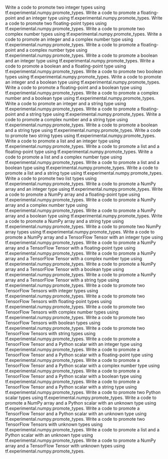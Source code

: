 Write a code to promote two integer types using tf.experimental.numpy.promote_types.
Write a code to promote a floating-point and an integer type using tf.experimental.numpy.promote_types.
Write a code to promote two floating-point types using tf.experimental.numpy.promote_types.
Write a code to promote two complex number types using tf.experimental.numpy.promote_types.
Write a code to promote an integer and a complex number type using tf.experimental.numpy.promote_types.
Write a code to promote a floating-point and a complex number type using tf.experimental.numpy.promote_types.
Write a code to promote a boolean and an integer type using tf.experimental.numpy.promote_types.
Write a code to promote a boolean and a floating-point type using tf.experimental.numpy.promote_types.
Write a code to promote two boolean types using tf.experimental.numpy.promote_types.
Write a code to promote an integer and a boolean type using tf.experimental.numpy.promote_types.
Write a code to promote a floating-point and a boolean type using tf.experimental.numpy.promote_types.
Write a code to promote a complex number and a boolean type using tf.experimental.numpy.promote_types.
Write a code to promote an integer and a string type using tf.experimental.numpy.promote_types.
Write a code to promote a floating-point and a string type using tf.experimental.numpy.promote_types.
Write a code to promote a complex number and a string type using tf.experimental.numpy.promote_types.
Write a code to promote a boolean and a string type using tf.experimental.numpy.promote_types.
Write a code to promote two string types using tf.experimental.numpy.promote_types.
Write a code to promote a list and an integer type using tf.experimental.numpy.promote_types.
Write a code to promote a list and a floating-point type using tf.experimental.numpy.promote_types.
Write a code to promote a list and a complex number type using tf.experimental.numpy.promote_types.
Write a code to promote a list and a boolean type using tf.experimental.numpy.promote_types.
Write a code to promote a list and a string type using tf.experimental.numpy.promote_types.
Write a code to promote two list types using tf.experimental.numpy.promote_types.
Write a code to promote a NumPy array and an integer type using tf.experimental.numpy.promote_types.
Write a code to promote a NumPy array and a floating-point type using tf.experimental.numpy.promote_types.
Write a code to promote a NumPy array and a complex number type using tf.experimental.numpy.promote_types.
Write a code to promote a NumPy array and a boolean type using tf.experimental.numpy.promote_types.
Write a code to promote a NumPy array and a string type using tf.experimental.numpy.promote_types.
Write a code to promote two NumPy array types using tf.experimental.numpy.promote_types.
Write a code to promote a NumPy array and a TensorFlow Tensor with an integer type using tf.experimental.numpy.promote_types.
Write a code to promote a NumPy array and a TensorFlow Tensor with a floating-point type using tf.experimental.numpy.promote_types.
Write a code to promote a NumPy array and a TensorFlow Tensor with a complex number type using tf.experimental.numpy.promote_types.
Write a code to promote a NumPy array and a TensorFlow Tensor with a boolean type using tf.experimental.numpy.promote_types.
Write a code to promote a NumPy array and a TensorFlow Tensor with a string type using tf.experimental.numpy.promote_types.
Write a code to promote two TensorFlow Tensors with integer types using tf.experimental.numpy.promote_types.
Write a code to promote two TensorFlow Tensors with floating-point types using tf.experimental.numpy.promote_types.
Write a code to promote two TensorFlow Tensors with complex number types using tf.experimental.numpy.promote_types.
Write a code to promote two TensorFlow Tensors with boolean types using tf.experimental.numpy.promote_types.
Write a code to promote two TensorFlow Tensors with string types using tf.experimental.numpy.promote_types.
Write a code to promote a TensorFlow Tensor and a Python scalar with an integer type using tf.experimental.numpy.promote_types.
Write a code to promote a TensorFlow Tensor and a Python scalar with a floating-point type using tf.experimental.numpy.promote_types.
Write a code to promote a TensorFlow Tensor and a Python scalar with a complex number type using tf.experimental.numpy.promote_types.
Write a code to promote a TensorFlow Tensor and a Python scalar with a boolean type using tf.experimental.numpy.promote_types.
Write a code to promote a TensorFlow Tensor and a Python scalar with a string type using tf.experimental.numpy.promote_types.
Write a code to promote two Python scalar types using tf.experimental.numpy.promote_types.
Write a code to promote a NumPy array and a Python scalar with an unknown type using tf.experimental.numpy.promote_types.
Write a code to promote a TensorFlow Tensor and a Python scalar with an unknown type using tf.experimental.numpy.promote_types.
Write a code to promote two TensorFlow Tensors with unknown types using tf.experimental.numpy.promote_types.
Write a code to promote a list and a Python scalar with an unknown type using tf.experimental.numpy.promote_types.
Write a code to promote a NumPy array and a TensorFlow Tensor with unknown types using tf.experimental.numpy.promote_types.